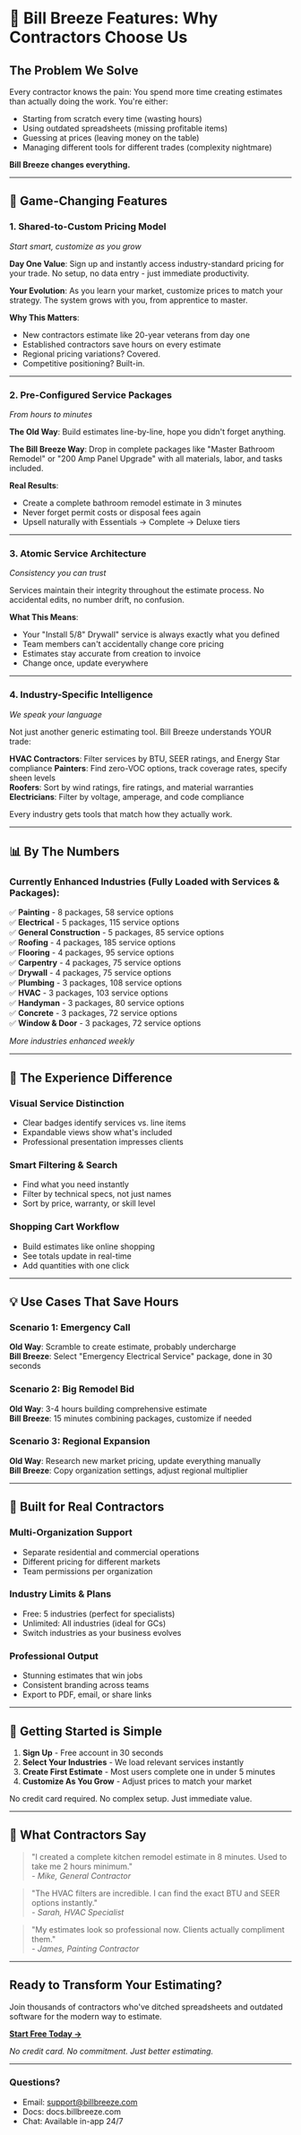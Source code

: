 # 🚀 Bill Breeze Features: Why Contractors Choose Us

## The Problem We Solve

Every contractor knows the pain: You spend more time creating estimates than actually doing the work. You're either:
- Starting from scratch every time (wasting hours)
- Using outdated spreadsheets (missing profitable items)
- Guessing at prices (leaving money on the table)
- Managing different tools for different trades (complexity nightmare)

**Bill Breeze changes everything.**

---

## 🎯 Game-Changing Features

### 1. **Shared-to-Custom Pricing Model** 
*Start smart, customize as you grow*

**Day One Value**: Sign up and instantly access industry-standard pricing for your trade. No setup, no data entry - just immediate productivity.

**Your Evolution**: As you learn your market, customize prices to match your strategy. The system grows with you, from apprentice to master.

**Why This Matters**: 
- New contractors estimate like 20-year veterans from day one
- Established contractors save hours on every estimate
- Regional pricing variations? Covered.
- Competitive positioning? Built-in.

---

### 2. **Pre-Configured Service Packages** 
*From hours to minutes*

**The Old Way**: Build estimates line-by-line, hope you didn't forget anything.

**The Bill Breeze Way**: Drop in complete packages like "Master Bathroom Remodel" or "200 Amp Panel Upgrade" with all materials, labor, and tasks included.

**Real Results**:
- Create a complete bathroom remodel estimate in 3 minutes
- Never forget permit costs or disposal fees again
- Upsell naturally with Essentials → Complete → Deluxe tiers

---

### 3. **Atomic Service Architecture** 
*Consistency you can trust*

Services maintain their integrity throughout the estimate process. No accidental edits, no number drift, no confusion.

**What This Means**:
- Your "Install 5/8" Drywall" service is always exactly what you defined
- Team members can't accidentally change core pricing
- Estimates stay accurate from creation to invoice
- Change once, update everywhere

---

### 4. **Industry-Specific Intelligence** 
*We speak your language*

Not just another generic estimating tool. Bill Breeze understands YOUR trade:

**HVAC Contractors**: Filter services by BTU, SEER ratings, and Energy Star compliance
**Painters**: Find zero-VOC options, track coverage rates, specify sheen levels  
**Roofers**: Sort by wind ratings, fire ratings, and material warranties
**Electricians**: Filter by voltage, amperage, and code compliance

Every industry gets tools that match how they actually work.

---

## 📊 By The Numbers

### Currently Enhanced Industries (Fully Loaded with Services & Packages):

✅ **Painting** - 8 packages, 58 service options  
✅ **Electrical** - 5 packages, 115 service options  
✅ **General Construction** - 5 packages, 85 service options  
✅ **Roofing** - 4 packages, 185 service options  
✅ **Flooring** - 4 packages, 95 service options  
✅ **Carpentry** - 4 packages, 75 service options  
✅ **Drywall** - 4 packages, 75 service options  
✅ **Plumbing** - 3 packages, 108 service options  
✅ **HVAC** - 3 packages, 103 service options  
✅ **Handyman** - 3 packages, 80 service options  
✅ **Concrete** - 3 packages, 72 service options  
✅ **Window & Door** - 3 packages, 72 service options  

*More industries enhanced weekly*

---

## 🎨 The Experience Difference

### Visual Service Distinction
- Clear badges identify services vs. line items
- Expandable views show what's included
- Professional presentation impresses clients

### Smart Filtering & Search
- Find what you need instantly
- Filter by technical specs, not just names
- Sort by price, warranty, or skill level

### Shopping Cart Workflow
- Build estimates like online shopping
- See totals update in real-time
- Add quantities with one click

---

## 💡 Use Cases That Save Hours

### Scenario 1: Emergency Call
**Old Way**: Scramble to create estimate, probably undercharge  
**Bill Breeze**: Select "Emergency Electrical Service" package, done in 30 seconds

### Scenario 2: Big Remodel Bid  
**Old Way**: 3-4 hours building comprehensive estimate  
**Bill Breeze**: 15 minutes combining packages, customize if needed

### Scenario 3: Regional Expansion
**Old Way**: Research new market pricing, update everything manually  
**Bill Breeze**: Copy organization settings, adjust regional multiplier

---

## 🔐 Built for Real Contractors

### Multi-Organization Support
- Separate residential and commercial operations
- Different pricing for different markets
- Team permissions per organization

### Industry Limits & Plans
- Free: 5 industries (perfect for specialists)
- Unlimited: All industries (ideal for GCs)
- Switch industries as your business evolves

### Professional Output
- Stunning estimates that win jobs
- Consistent branding across teams
- Export to PDF, email, or share links

---

## 🚀 Getting Started is Simple

1. **Sign Up** - Free account in 30 seconds
2. **Select Your Industries** - We load relevant services instantly  
3. **Create First Estimate** - Most users complete one in under 5 minutes
4. **Customize As You Grow** - Adjust prices to match your market

No credit card required. No complex setup. Just immediate value.

---

## 💬 What Contractors Say

> "I created a complete kitchen remodel estimate in 8 minutes. Used to take me 2 hours minimum."  
> *- Mike, General Contractor*

> "The HVAC filters are incredible. I can find the exact BTU and SEER options instantly."  
> *- Sarah, HVAC Specialist*

> "My estimates look so professional now. Clients actually compliment them."  
> *- James, Painting Contractor*

---

## Ready to Transform Your Estimating?

Join thousands of contractors who've ditched spreadsheets and outdated software for the modern way to estimate.

**[Start Free Today →](https://billbreeze.com/signup)**

*No credit card. No commitment. Just better estimating.*

---

### Questions? 
- Email: support@billbreeze.com
- Docs: docs.billbreeze.com
- Chat: Available in-app 24/7